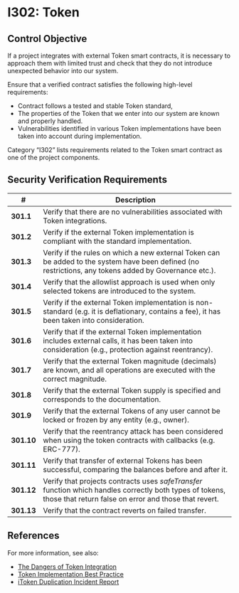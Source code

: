 # I302: Token

## Control Objective

If a project integrates with external Token smart contracts, it is necessary to approach them with limited trust and check that they do not introduce unexpected behavior into our system.

Ensure that a verified contract satisfies the following high-level requirements:
* Contract follows a tested and stable Token standard,
* The properties of the Token that we enter into our system are known and properly handled.
* Vulnerabilities identified in various Token implementations have been taken into account during implementation.

Category “I302” lists requirements related to the Token smart contract as one of the project components.

## Security Verification Requirements

| # | Description |
| --- | --- |
| **301.1** | Verify that there are no vulnerabilities associated with Token integrations. |
| **301.2** | Verify if the external Token implementation is compliant with the standard implementation. |
| **301.3** | Verify if the rules on which a new external Token can be added to the system have been defined (no restrictions, any tokens added by Governance etc.).  |
| **301.4** | Verify that the allowlist approach is used when only selected tokens are introduced to the system. |
| **301.5** | Verify if the external Token implementation is non-standard (e.g. it  is deflationary, contains a fee), it has been taken into consideration. |
| **301.6** | Verify that if the external Token implementation includes external calls, it has been taken into consideration (e.g., protection against reentrancy). |
| **301.7** | Verify that the external Token magnitude (decimals) are known, and all operations are executed with the correct magnitude. |
| **301.8** | Verify that the external Token supply is specified and corresponds to the documentation. |
| **301.9** | Verify that the external Tokens of any user cannot be locked or frozen by any entity (e.g., owner). |
| **301.10** | Verify that the reentrancy attack has been considered when using the token contracts with callbacks (e.g. ERC-777). |
| **301.11** | Verify that transfer of external Tokens has been successful, comparing the balances before and after it. |
| **301.12** | Verify that projects contracts uses *safeTransfer* function which handles correctly both types of tokens, those that return false on error and those that revert. |
| **301.13** | Verify that the contract reverts on failed transfer. |

## References

For more information, see also:

* [The Dangers of Token Integration](https://www.youtube.com/watch?v=6GaCt_lM_ak)
* [Token Implementation Best Practice](https://consensys.github.io/smart-contract-best-practices/tokens/)
* [iToken Duplication Incident Report](https://bzx.network/blog/incident)